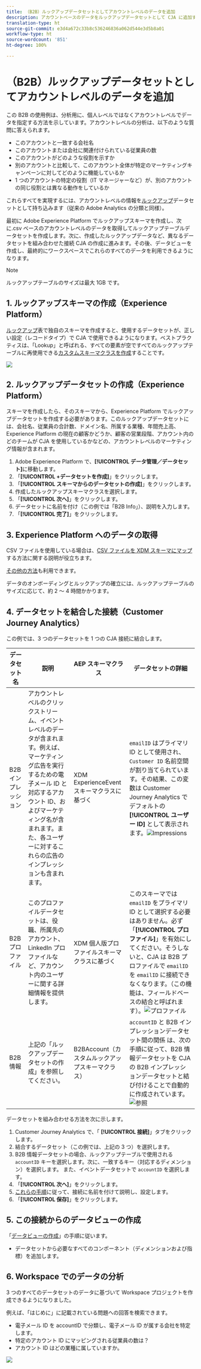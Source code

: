 ```yaml
---
title: （B2B）ルックアップデータセットとしてアカウントレベルのデータを追加
description: アカウントベースのデータをルックアップデータセットとして CJA に追加する方法を学びます。
translation-type: ht
source-git-commit: e3d4a672c33b8c536246836a062d544e3d5b8a01
workflow-type: ht
source-wordcount: '851'
ht-degree: 100%

---
```



# （B2B）ルックアップデータセットとしてアカウントレベルのデータを追加

この B2B の使用例は、分析用に、個人レベルではなくアカウントレベルでデータを指定する方法を示しています。アカウントレベルの分析は、以下のような質問に答えられます。

* このアカウントと一致する会社名
* このアカウントまたは会社に関連付けられている従業員の数
* このアカウントがどのような役割を示すか
* 別のアカウントと比較して、このアカウント全体が特定のマーケティングキャンペーンに対してどのように機能しているか
* 1 つのアカウントの特定の役割（IT マネージャーなど）が、別のアカウントの同じ役割とは異なる動作をしているか

これらすべてを実現するには、アカウントレベルの情報を[ルックアップ](/help/getting-started/cja-glossary.md)データセットとして持ち込みます（従来の Adobe Analytics の分類と同様）。

最初に Adobe Experience Platform でルックアップスキーマを作成し、次に.csv ベースのアカウントレベルのデータを取得してルックアップテーブルデータセットを作成します。次に、作成したルックアップデータなど、異なるデータセットを組み合わせた接続 CJA の作成に進みます。その後、データビューを作成し、最終的にワークスペースでこれらのすべてのデータを利用できるようになります。

>[!NOTE]
>
>ルックアップテーブルのサイズは最大 1GB です。

## 1. ルックアップスキーマの作成（Experience Platform）

[ルックアップ](/help/getting-started/cja-glossary.md)表で独自のスキーマを作成すると、使用するデータセットが、正しい設定（レコードタイプ）で CJA で使用できるようになります。ベストプラクティスは、「Lookup」と呼ばれる、すべての要素が空ですべてのルックアップテーブルに再使用できる[カスタムスキーマクラスを作成](https://docs.adobe.com/content/help/ja-JP/experience-platform/xdm/tutorials/create-schema-ui.html#create-new-class)することです。

![](assets/create-new-class.png)

## 2. ルックアップデータセットの作成（Experience Platform）

スキーマを作成したら、そのスキーマから、Experience Platform でルックアップデータセットを作成する必要があります。このルックアップデータセットには、会社名、従業員の合計数、ドメイン名、所属する業種、年間売上高、Experience Platform の現在の顧客かどうか、顧客の営業段階、アカウント内のどのチームが CJA を使用しているかなどの、アカウントレベルのマーケティング情報が含まれます。

1. Adobe Experience Platform で、**[!UICONTROL データ管理／データセット]**&#x200B;に移動します。
1. 「**[!UICONTROL +データセットを作成]**」をクリックします。
1. 「**[!UICONTROL スキーマからのデータセットの作成]**」をクリックします。
1. 作成したルックアップスキーマクラスを選択します。
1. 「**[!UICONTROL 次へ]**」をクリックします。
1. データセットに名前を付け（この例では「B2B Info」）、説明を入力します。
1. 「**[!UICONTROL 完了]**」をクリックします。

## 3. Experience Platform へのデータの取得

CSV ファイルを使用している場合は、[CSV ファイルを XDM スキーマにマップ](https://docs.adobe.com/content/help/ja-JP/experience-platform/ingestion/tutorials/map-a-csv-file.html)する方法に関する説明が役立ちます。

[その他の方法](https://docs.adobe.com/content/help/ja-JP/experience-platform/ingestion/home.html)も利用できます。

データのオンボーディングとルックアップの確立には、ルックアップテーブルのサイズに応じて、約 2 ～ 4 時間かかります。

## 4. データセットを結合した接続（Customer Journey Analytics）

この例では、3 つのデータセットを 1 つの CJA 接続に結合します。

| データセット名 | 説明 | AEP スキーマクラス | データセットの詳細 |
|---|---|---|---|
| B2B インプレッション | アカウントレベルのクリックストリーム、イベントレベルのデータが含まれます。例えば、マーケティング広告を実行するための電子メール ID と対応するアカウント ID、およびマーケティング名が含まれます。また、各ユーザーに対するこれらの広告のインプレッションも含まれます。 | XDM ExperienceEvent スキーマクラスに基づく | `emailID` はプライマリ ID として使用され、 `Customer ID` 名前空間が割り当てられています。その結果、この変数は Customer Journey Analytics でデフォルトの&#x200B;**[!UICONTROL ユーザー ID]** として表示されます。![Impressions](assets/impressions-mixins.png) |
| B2B プロファイル | このプロファイルデータセットは、役職、所属先のアカウント、LinkedIn プロファイルなど、アカウント内のユーザーに関する詳細情報を提供します。 | XDM 個人版プロファイルスキーマクラスに基づく | このスキーマでは `emailID` をプライマリ ID として選択する必要はありません。必ず「**[!UICONTROL プロファイル]**」を有効にしてください。そうしないと、CJA は B2B プロファイルで `emailID` を `emailID` に接続できなくなります。（この機能は、フィールドベースの結合と呼ばれます）。![プロファイル](assets/profile-mixins.png) |
| B2B 情報 | 上記の「ルックアップデータセットの作成」を参照してください。 | B2BAccount（カスタムルックアップスキーマクラス） | `accountID` と B2B インプレッションデータセット間の関係 は、次の手順に従って、B2B 情報データセットを CJA の B2B インプレッションデータセットと結び付けることで自動的に作成されています。![参照](assets/lookup-mixins.png) |

データセットを組み合わせる方法を次に示します。

1. Customer Journey Analytics で、「 **[!UICONTROL 接続]**」タブをクリックします。
1. 結合するデータセット（この例では、上記の 3 つ）を選択します。
1. B2B 情報データセットの場合、ルックアップテーブルで使用される `accountID` キーを選択します。次に、一致するキー（対応するディメンション）を選択します。 また、イベントデータセットで `accountID` を選択します。 
1. 「**[!UICONTROL 次へ]**」をクリックします。
1. [これらの手順](/help/connections/create-connection.md)に従って、接続に名前を付けて説明し、設定します。
1. 「**[!UICONTROL 保存]**」をクリックします。

## 5. この接続からのデータビューの作成

「[データビューの作成](/help/data-views/create-dataview.md)」の手順に従います。

* データセットから必要なすべてのコンポーネント（ディメンションおよび指標）を追加します。

## 6. Workspace でのデータの分析

3 つのすべてのデータセットのデータに基づいて Workspace プロジェクトを作成できるようになりました。

例えば、「はじめに」に記載されている問題への回答を検索できます。

* 電子メール ID を accountID で分類し、電子メール ID が属する会社を特定します。
* 特定のアカウント ID にマッピングされる従業員の数は？
* アカウント ID はどの業種に属していますか。

![](assets/project-lookup.png)

